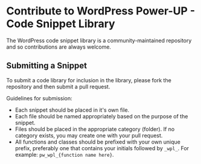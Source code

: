 # Contribute to WordPress Power-UP - Code Snippet Library

The WordPress code snippet library is a community-maintained repository and so contributions are always welcome.

## Submitting a Snippet

To submit a code library for inclusion in the library, please fork the repository and then submit a pull request.

Guidelines for submission:

- Each snippet should be placed in it's own file.
- Each file should be named appropriately based on the purpose of the snippet.
- Files should be placed in the appropriate category (folder). If no category exists, you may create one with your pull request.
- All functions and classes should be prefixed with your own unique prefix, preferably one that contains your initials followed by `_wpl_`. For example: `pw_wpl_{function name here}`.
